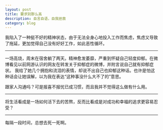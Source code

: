 ```yaml
---
layout: post
title: 要求别那么高 
description: 自言自语，自我拯救
category: blog
---
```


我陷入了一种挺不好的精神状态，由于无法全身心地投入工作而焦虑，焦虑又导致了拖延，更加觉得自己没有好好工作，如此恶性循环。

-----------

一场高烧，周末在宿舍躺了两天。精神愈发萎靡，严重到怀疑自己轻度抑郁。在微博看见以前网游认识的网友在转发关于抑郁症的微博，并附言说自己就有抑郁症状。
我给了她几个拥抱和流泪的表情，却说不出自己也抑郁这种话。也许是怕这种话会让她误解，以为我在表达“这种事没什么大不了的”意思。

跟家人沟通吗？可是报喜不报忧已成习惯，而且我并不觉得这么做有什么用。

------------

将生活看成是一场如何活下去的苦熬，反而比看成是对成功和幸福的追求更容易忍受？

-----------

每隔一段时间，总想去死一死啊。
